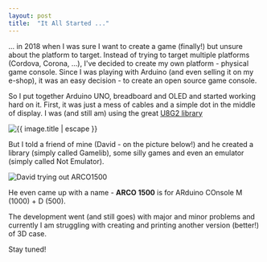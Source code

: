 ```yaml
---
layout: post
title:  "It All Started ..."
---
```


... in 2018 when I was sure I want to create a game (finally!) but unsure about the platform to target. Instead of trying to target multiple platforms (Cordova, Corona, ...), I've decided to create
my own platform - physical game console. Since I was playing with Arduino (and even selling it on my e-shop), it was an easy decision - to create an open source game console.

So I put together Arduino UNO, breadboard and OLED and started working hard on it. First, it was just a mess of cables and a simple dot in the middle of display. I was (and still am) using the 
great [U8G2 library](https://github.com/olikraus/u8g2)

<img data-src="/assets/images/prototypes/{{ site.data.prototypes.last.filename}}" alt="{{ image.title | escape }}" class="image-border img-responsive" />

But I told a friend of mine (David - on the picture below!) and he created a library (simply called Gamelib), some silly games and even an emulator (simply called Not Emulator).

<img data-src="/assets/images/blog/IMG_20181107_211021.jpg" alt="David trying out ARCO1500" class="image-border img-responsive" />

He even came up with a name - <strong>ARCO 1500</strong> is for ARduino COnsole M (1000) + D (500).

The development went (and still goes) with major and minor problems and currently I am struggling with creating and printing another version (better!) of 3D case.

Stay tuned!
